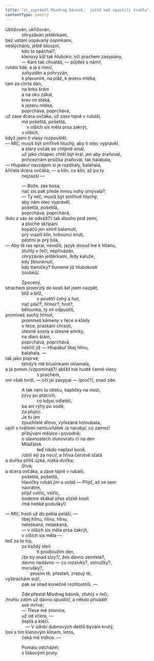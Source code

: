 ```yaml
---
title: "a\_vyprávěl Miodrag básník,  ještě než spustili truhlu"
contentType: poetry
---
```


<section>

Ubližován, ukřižován,  
             ohryzáván ještěrkami,  
bez ustání uspávaný ospinkami,  
neslýcháno, ještě blouzní,  
             kdo to spáchal?,  
             klenový kůl tak hluboko; oči prachem zasypány,  
             — Kam tak chvátáš, — půjdeš s námi!,  
/vlídní lidé, a já s nimi/,  
             zohyzděn a pohryzán,  
             k plavuním, na pláž, k jezeru mléka,  
tam za chrta dán,  
             na krku šrám  
             a na oku zákal,  
             krev mi stéká,  
             k jezeru mléka,  
             poprchává, poprchává,  
už zase dcera ovčáka, už zase tajně v rubáši,  
             má pošetilá, pošetilá,  
                 v olších sis měla prsa zakrýt,  
             v olších,  
když jsem ti vlasy rozpouštěl.  
— Mlč, musíš být smířlivě hluchý, aby ti otec vyprávěl,  
             a starý ovčák se chlípně smál,  
             už jako chlapec chtěl být král, jen aby zraňoval,  
             princeznám prsíčka zraňoval, tak halabala,  
— Hlupáku! navzájem si je rozdíraly, balahala,  
křičela dcera ovčáka, — a klín, co klín, až po ty  
             nejzazší —

             — Bože, zas bosa,  
             nač sis pak přede mnou nohy omývala?;  
             — Ty mlč, musíš být smířlivě hluchý,  
             aby nám otec vyprávěl,  
             pošetilá, pošetilá,  
             poprchává, poprchává,  
/kdo z vás se odváží?/ tak dlouho pod zemí,  
             a ploché skřípání  
             kopáčů jen smrtí balamutí,  
             prý vrazili klín, hrbounci krutí,  
             pěstmi je prý bila,  
— Aby tě ras spral, nevidíš, jazyk dosud lne k hltanu,  
             ztuhlý v řeči, nepřivázán,  
             ohryzáván ještěrkami, /kdy kaluže,  
             kdy žblunknutí,  
             kdy tlamičky? tlumené již hlubokostí  
             zoubků/.

             Zpocený,  
strachem promrzlý do kostí šel jsem nazpět,  
             blíž a blíž,  
                         v povětří čehý a hot,  
             nač pláč?, hřmor?, hrot?,  
             bělounká, ty mi odpustíš,  
promineš suchý hřmot,  
             promineš kameny v řece a klády  
             v řece, praskání chrastí,  
             útesné sosny a útesné smrky,  
             na dlani šrám,  
             poprchává, poprchává,  
             nekřič již — Hlupáku! líbej hlínu,  
             balahala, —  
tak jako poprvé;  
             tehdy’s mě brusinkami oklamala,  
a já potom /vzpomínáš?/ sblížil tvé hustě černé vlasy  
                         s prachem,  
oni však tvrdí, — oči jsi zasypal — /proč?/, snad zde.

             A tak není tu otisku, kapličky na mezi,  
             jizvy po ptácích,  
                         co kdysi odletěli,  
             ba ani rýhy po vodě,  
             za plující.  
             Je tu jen  
             zpuchřelé dřevo, vyřezaná holoubata,  
upíři s tvářemi nemluvňátek /a naruby/, co zamezí  
             přibývání měsíce i povodně;  
             o slavnostech slunovratu či na den  
             Mláďátek  
                         teď nikdo neplaví koně,  
             /obilí sijí za nocí/, a hříva čerstvě sťatá  
a dvířka příliš úzká, nízká dvířka;  
             lživá;  
a dcera ovčáka, a zase tajně v rubáši,  
             pošetilá, pošetilá,  
             hlavičky rubáš jim a voláš — Přijď, až se sem  
             navrátím,  
             přijď vstříc, vstříc,  
             budeme skákat přes slizké kosti  
             /mé hebké podušky!/

— Mlč, hosti už do pekla peláší, —  
             líbej hlínu, hlínu, hlínu,  
             nelaskaná, nelaskaná,  
             — v olších sis měla prsa zakrýt,  
             v olších sis měla —  
teď za to trp,  
             za každý sten  
                         ti prodloužím den,  
             /že by snad slzy?/, žes dávno zemřela?,  
             dávno nedávno — co rozsivky?, ostružky?,  
             morušky?,  
                    prosím tě, přestaň, zrazuji tě,  
vyštrachám srp!,  
             pak se snad konečně rozlítostníš. —

             Zde přestal Miodrag básník, ztuhlý v řeči,  
/truhlu zatím už dávno spustili/, a někdo přiváděl  
             své mrtvé;  
             — Třese mě zimnice,  
             už od včera, —  
             šeptá a klečí.  
                — V údobí dubnových dešťů bývám krutý,  
loni s tím klenovým klínem, letos,  
             čeká mě trdlice. —

             Pomalu odcházel;  
             s lískovými pruty.

</section>
